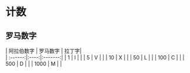 
# 计数

## 罗马数字

       
       
   | 阿拉伯数字 | 罗马数字  |  拉丁字|       
      | :------:|:----:|:-------:|
      | 1       | I    |         |
      | 5       | V    |         |
      | 10      | X  |           |
      | 50      | L    |         | 
      | 100     | C  |           |
      | 500     | D   |         |
      | 1000    | M   |         |
   
